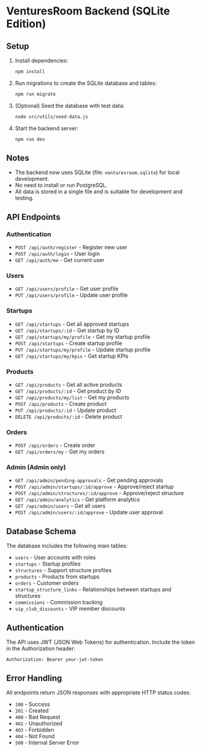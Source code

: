 # VenturesRoom Backend (SQLite Edition)

## Setup

1. Install dependencies:
   ```sh
   npm install
   ```

2. Run migrations to create the SQLite database and tables:
   ```sh
   npm run migrate
   ```

3. (Optional) Seed the database with test data:
   ```sh
   node src/utils/seed-data.js
   ```

4. Start the backend server:
   ```sh
   npm run dev
   ```

## Notes
- The backend now uses SQLite (file: `venturesroom.sqlite`) for local development.
- No need to install or run PostgreSQL.
- All data is stored in a single file and is suitable for development and testing.

## API Endpoints

### Authentication
- `POST /api/auth/register` - Register new user
- `POST /api/auth/login` - User login
- `GET /api/auth/me` - Get current user

### Users
- `GET /api/users/profile` - Get user profile
- `PUT /api/users/profile` - Update user profile

### Startups
- `GET /api/startups` - Get all approved startups
- `GET /api/startups/:id` - Get startup by ID
- `GET /api/startups/my/profile` - Get my startup profile
- `POST /api/startups` - Create startup profile
- `PUT /api/startups/my/profile` - Update startup profile
- `GET /api/startups/my/kpis` - Get startup KPIs

### Products
- `GET /api/products` - Get all active products
- `GET /api/products/:id` - Get product by ID
- `GET /api/products/my/list` - Get my products
- `POST /api/products` - Create product
- `PUT /api/products/:id` - Update product
- `DELETE /api/products/:id` - Delete product

### Orders
- `POST /api/orders` - Create order
- `GET /api/orders/my` - Get my orders

### Admin (Admin only)
- `GET /api/admin/pending-approvals` - Get pending approvals
- `POST /api/admin/startups/:id/approve` - Approve/reject startup
- `POST /api/admin/structures/:id/approve` - Approve/reject structure
- `GET /api/admin/analytics` - Get platform analytics
- `GET /api/admin/users` - Get all users
- `POST /api/admin/users/:id/approve` - Update user approval

## Database Schema

The database includes the following main tables:
- `users` - User accounts with roles
- `startups` - Startup profiles
- `structures` - Support structure profiles  
- `products` - Products from startups
- `orders` - Customer orders
- `startup_structure_links` - Relationships between startups and structures
- `commissions` - Commission tracking
- `vip_club_discounts` - VIP member discounts

## Authentication

The API uses JWT (JSON Web Tokens) for authentication. Include the token in the Authorization header:

```
Authorization: Bearer your-jwt-token
```

## Error Handling

All endpoints return JSON responses with appropriate HTTP status codes:
- `200` - Success
- `201` - Created
- `400` - Bad Request
- `401` - Unauthorized
- `403` - Forbidden
- `404` - Not Found
- `500` - Internal Server Error
